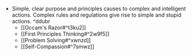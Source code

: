 - Simple, clear purpose and principles causes to complex and intelligent actions. Complex rules and regulations give rise to simple and stupid actions. ^ddubr
    - [[Occam's Razor#^t3ku2]]
    - [[First Principles Thinking#^2w9f5]]
    - [[Problem Solving#^xwnzd]]
    - [[Self-Compassion#^7smwz]]
